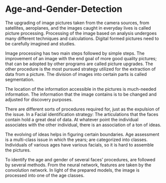 # Age-and-Gender-Detection
The upgrading of image pictures taken from the camera sources, from satellites, aeroplanes, and the images caught in everyday lives is called picture processing. Processing of the image based on analysis undergoes many different techniques and calculations. Digital formed pictures need to be carefully imagined and studies.

Image processing has two main steps followed by simple steps. The improvement of an image with the end goal of more good quality pictures; that can be adopted by other programs are called picture upgrades. The other procedure is the most pursued strategy utilized for the extraction of data from a picture. The division of images into certain parts is called segmentation.

The location of the information accessible in the pictures is much-needed information. The information that the image contains is to be changed and adjusted for discovery purposes.

There are different sorts of procedures required for, just as the expulsion of the issue. In a Facial identification strategy: The articulations that the faces contain hold a great deal of data. At whatever point the individual associates with the other individual, there is an association of a ton of ideas.

The evolving of ideas helps in figuring certain boundaries. Age assessment is a multi-class issue in which the years; are categorized into classes. Individuals of various ages have various facials, so it is hard to assemble the pictures.

To identify the age and gender of several faces’ procedures, are followed by several methods. From the neural network, features are taken by the convolution network. In light of the prepared models, the image is processed into one of the age classes. 
